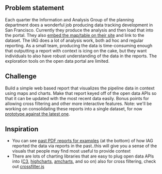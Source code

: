 ## Problem statement
Each quarter the Information and Analysis Group of the planning department does a wonderful job producing data tracking development in San Francisco. Currently they produce the analysis and then load that into the portal. They also [embed the map/table on their site](http://www.sf-planning.org/?page=1691) and link to the dataset. The IAG does a lot of analysis work, both ad hoc and regular reporting. As a small team, producing the data is time-consuming enough that outputting a report with context is icing on the cake, but they want individuals to also have robust understanding of the data in the reports. The exploration tools on the open data portal are limited.

## Challenge
Build a simple web based report that visualizes the pipeline data in context using maps and charts. Make that report keyed off of the open data APIs so that it can be updated with the most recent data easily. Bonus points for allowing cross filtering and other more interactive features. Note: we'll be working on consolidating these reports into a single dataset, for now [prototype against the latest one](https://data.sfgov.org/Housing-and-Buildings/San-Francisco-Development-Pipeline-2015-Quarter-4/ra2x-jzmk).

## Inspiration
* You can see [past PDF reports for examples](http://www.sf-planning.org/?page=1691) (at the bottom) of how IAG reported the data via reports in the past..this will give you a sense of the visuals that people may find most useful to provide context
* There are lots of charting libraries that are easy to plug open data APIs into ([C3](http://c3js.org), [highcharts](http://www.highcharts.com/), [amcharts](https://www.amcharts.com/), and so on) also for cross filtering, check out [crossfilter.js](http://square.github.io/crossfilter/)

